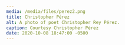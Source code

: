 ```yaml
---
media: /media/files/perez2.png
title: Christopher Pérez
alt: A photo of poet Christopher Rey Pérez.
caption: Courtesy Christopher Pérez
date: 2020-10-08 18:47:00 -0500
---
```

